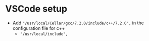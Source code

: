 # VSCode setup

* Add `"/usr/local/Cellar/gcc/7.2.0/include/c++/7.2.0",` in the configuration file for c++
    * `"/usr/local/include",`